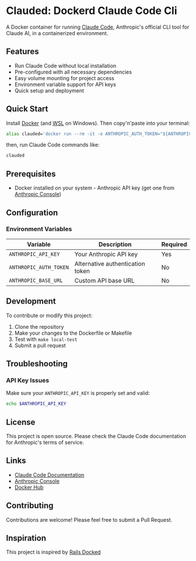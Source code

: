 # Clauded: Dockerd Claude Code Cli

A Docker container for running [Claude Code](https://docs.anthropic.com/en/docs/claude-code), Anthropic's official CLI tool for Claude AI, in a containerized environment.

## Features

- Run Claude Code without local installation
- Pre-configured with all necessary dependencies
- Easy volume mounting for project access
- Environment variable support for API keys
- Quick setup and deployment


## Quick Start

Install [Docker](https://www.docker.com/products/docker-desktop/) (and [WSL](https://learn.microsoft.com/en-us/windows/wsl/install) on Windows). Then copy'n'paste into your terminal:

```bash
alias clauded='docker run --rm -it -e ANTHROPIC_AUTH_TOKEN="${ANTHROPIC_AUTH_TOKEN}" -e ANTHROPIC_BASE_URL="${ANTHROPIC_BASE_URL}" -e ANTHROPIC_API_KEY="${ANTHROPIC_API_KEY}" -v ${PWD}:/app -v ~/.claude:/home/$(whoami)/.claude -u $(id -u):$(id -g)  bestony/clauded'
```

then, run Claude Code commands like:

```bash
clauded
```
## Prerequisites

- Docker installed on your system                                                                                                                     - Anthropic API key (get one from [Anthropic Console](https://console.anthropic.com/))

## Configuration

### Environment Variables

| Variable | Description | Required |
|----------|-------------|----------|
| `ANTHROPIC_API_KEY` | Your Anthropic API key | Yes |
| `ANTHROPIC_AUTH_TOKEN` | Alternative authentication token | No |
| `ANTHROPIC_BASE_URL` | Custom API base URL | No |


## Development

To contribute or modify this project:

1. Clone the repository
2. Make your changes to the Dockerfile or Makefile
3. Test with `make local-test`
4. Submit a pull request

## Troubleshooting

### API Key Issues

Make sure your `ANTHROPIC_API_KEY` is properly set and valid:

```bash
echo $ANTHROPIC_API_KEY
```


## License

This project is open source. Please check the Claude Code documentation for Anthropic's terms of service.

## Links

- [Claude Code Documentation](https://docs.anthropic.com/en/docs/claude-code)
- [Anthropic Console](https://console.anthropic.com/)
- [Docker Hub](https://hub.docker.com/)

## Contributing

Contributions are welcome! Please feel free to submit a Pull Request.


## Inspiration
This project is inspired by [Rails Docked](https://github.com/rails/docked)
